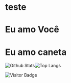 # teste

# Eu amo Você

# Eu amo caneta

![Github Stats](https://github-readme-stats.vercel.app/api?username=aemmadi&count_private=true&show_icons=true&include_all_commits=true)![Top Langs](https://github-readme-stats.vercel.app/api/top-langs/?username=aemmadi&hide=TeX&layout=compact)

![Visitor Badge](https://visitor-badge.laobi.icu/badge?page_id=aemmadi.aemmadi)

